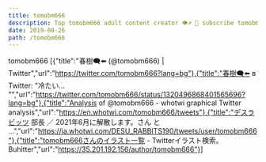 ```yaml
---
title: tomobm666
description: Top tomobm666 adult content creator 👁♐️ 👑 subscribe tomobm666 to my porn site below IG tomobm666
date: 2019-08-26
path: /tomobm666
---
```


tomobm666
[{"title":"春樹🗨️⬅️ (@tomobm666) | Twitter","url":"https://twitter.com/tomobm666?lang=bg"},{"title":"春樹🗨️⬅️ в Twitter: \"冷たい… \"","url":"https://twitter.com/tomobm666/status/1320496868401565696?lang=bg"},{"title":"Analysis of @tomobm666 - whotwi graphical Twitter analysis","url":"https://en.whotwi.com/tomobm666/tweets"},{"title":"デスラビッツ 部長 ／ 2021年6月に解散します。さん と ...","url":"https://ja.whotwi.com/DESU_RABBITS190/tweets/user/tomobm666"},{"title":"tomobm666さんのイラスト一覧 - Twitterイラスト検索。Buhitter","url":"https://35.201.192.156/author/tomobm666"}]

